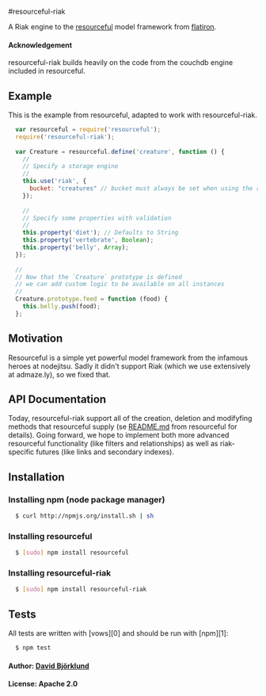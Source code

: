 #resourceful-riak

A Riak engine to the [resourceful](https://github.com/flatiron/resourceful/) model framework from [flatiron](https://github.com/flatiron/).

#### Acknowledgement

resourceful-riak builds heavily on the code from the couchdb engine included in resourceful.

## Example

This is the example from resourceful, adapted to work with resourceful-riak.

``` js
  var resourceful = require('resourceful');
  require('resourceful-riak');
  
  var Creature = resourceful.define('creature', function () {
    //
    // Specify a storage engine
    //
    this.use('riak', {
      bucket: "creatures" // bucket must always be set when using the riak engine
    });
    
    //
    // Specify some properties with validation
    //
    this.property('diet'); // Defaults to String
    this.property('vertebrate', Boolean);
    this.property('belly', Array);
  });
  
  //
  // Now that the `Creature` prototype is defined
  // we can add custom logic to be available on all instances
  //
  Creature.prototype.feed = function (food) {
    this.belly.push(food);
  };
```

## Motivation

Resourceful is a simple yet powerful model framework from the infamous heroes at nodejitsu. Sadly it didn't support Riak (which we use extensively at admaze.ly), so we fixed that.

## API Documentation

Today, resourceful-riak support all of the creation, deletion and modifyfing methods that resourceful supply (se [README.md](https://github.com/flatiron/resourceful/blob/master/README.md) from resourceful for details).
Going forward, we hope to implement both more advanced resourceful functionality (like filters and relationships) as well as riak-specific futures (like links and secondary indexes).

## Installation

### Installing npm (node package manager)
``` bash
  $ curl http://npmjs.org/install.sh | sh
```

### Installing resourceful
``` bash 
  $ [sudo] npm install resourceful
```

### Installing resourceful-riak
``` bash
  $ [sudo] npm install resourceful-riak
```

## Tests
All tests are written with [vows][0] and should be run with [npm][1]:

``` bash
  $ npm test
```

#### Author: [David Björklund](http://github.com/kesla)
#### License: Apache 2.0
